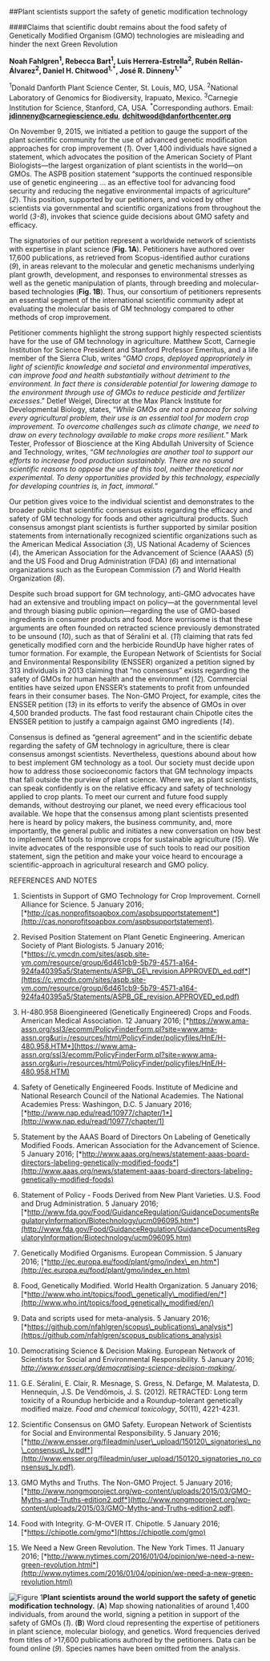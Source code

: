 ##Plant scientists support the safety of genetic modification technology  

####Claims that scientific doubt remains about the food safety of Genetically Modified Organism (GMO) technologies are misleading and hinder the next Green Revolution  

**Noah Fahlgren<sup>1</sup>, Rebecca Bart<sup>1</sup>, Luis Herrera-Estrella<sup>2</sup>, Rubén
Rellán-Álvarez<sup>2</sup>, Daniel H. Chitwood<sup>1,\*</sup>, José R. Dinneny<sup>1,\*</sup>**

<sup>1</sup>Donald Danforth Plant Science Center, St. Louis, MO, USA.
<sup>2</sup>National Laboratory of Genomics for Biodiversity, Irapuato, Mexico.
<sup>3</sup>Carnegie Institution for Science, Stanford, CA, USA.
<sup>\*</sup>Corresponding authors. Email:
[**jdinneny@carnegiescience.edu**](mailto:jdinneny@carnegiescience.edu),
[**dchitwood@danforthcenter.org**](mailto:dchitwood@danforthcenter.org)

On November 9, 2015, we initiated a petition to gauge the support of the
plant scientific community for the use of advanced genetic modification
approaches for crop improvement (*1*). Over 1,400 individuals have
signed a statement, which advocates the position of the American Society
of Plant Biologists—the largest organization of plant scientists in the
world—on GMOs. The ASPB position statement “supports the continued
responsible use of genetic engineering … as an effective tool for
advancing food security and reducing the negative environmental impacts
of agriculture” (*2*). This position, supported by our petitioners, and
voiced by other scientists via governmental and scientific organizations
from throughout the world (*3-8*), invokes that science guide decisions
about GMO safety and efficacy.

The signatories of our petition represent a worldwide network of
scientists with expertise in plant science (**Fig. 1A**). Petitioners
have authored over 17,600 publications, as retrieved from
Scopus-identified author curations (*9*), in areas relevant to the
molecular and genetic mechanisms underlying plant growth, development,
and responses to environmental stresses as well as the genetic
manipulation of plants, through breeding and molecular-based
technologies (**Fig. 1B**). Thus, our consortium of petitioners
represents an essential segment of the international scientific
community adept at evaluating the molecular basis of GM technology
compared to other methods of crop improvement.

Petitioner comments highlight the strong support highly respected
scientists have for the use of GM technology in agriculture. Matthew
Scott, Carnegie Institution for Science President and Stanford Professor
Emeritus, and a life member of the Sierra Club, writes “*GMO crops,
deployed appropriately in light of scientific knowledge and societal and
environmental imperatives, can improve food and health substantially
without detriment to the environment. In fact there is considerable
potential for lowering damage to the environment through use of GMOs to
reduce pesticide and fertilizer excesses*.” Detlef Weigel, Director at
the Max Planck Institute for Developmental Biology, states, “*While GMOs
are not a panacea for solving every agricultural problem, their use is
an essential tool for modern crop improvement. To overcome challenges
such as climate change, we need to draw on every technology available to
make crops more resilient.*” Mark Tester, Professor of Bioscience at the
King Abdullah University of Science and Technology, writes, “*GM
technologies are another tool to support our efforts to increase food
production sustainably. There are no sound scientific reasons to oppose
the use of this tool, neither theoretical nor experimental. To deny
opportunities provided by this technology, especially for developing
countries is, in fact, immoral.*”

Our petition gives voice to the individual scientist and demonstrates to
the broader public that scientific consensus exists regarding the
efficacy and safety of GM technology for foods and other agricultural
products. Such consensus amongst plant scientists is further supported
by similar position statements from internationally recognized
scientific organizations such as the American Medical Association (*3*),
US National Academy of Sciences (*4*), the American Association for the
Advancement of Science (AAAS) (*5*) and the US Food and Drug
Administration (FDA) (*6*) and international organizations such as the
European Commission (*7*) and World Health Organization (*8*).

Despite such broad support for GM technology, anti-GMO advocates have
had an extensive and troubling impact on policy—at the governmental
level and through biasing public opinion—regarding the use of GMO-based
ingredients in consumer products and food. More worrisome is that these
arguments are often founded on retracted science previously demonstrated
to be unsound (*10*), such as that of Séralini et al. (*11*) claiming
that rats fed genetically modified corn and the herbicide RoundUp have
higher rates of tumor formation. For example, the European Network of
Scientists for Social and Environmental Responsibility (ENSSER)
organized a petition signed by 313 individuals in 2013 claiming that “no
consensus” exists regarding the safety of GMOs for human health and the
environment (*12*)*.* Commercial entities have seized upon ENSSER’s
statements to profit from unfounded fears in their consumer bases. The
Non-GMO Project, for example, cites the ENSSER petition (*13*) in its
efforts to verify the absence of GMOs in over 4,500 branded products.
The fast food restaurant chain Chipotle cites the ENSSER petition to
justify a campaign against GMO ingredients (*14*).

Consensus is defined as “general agreement” and in the scientific debate
regarding the safety of GM technology in agriculture, there is clear
consensus amongst scientists. Nevertheless, questions abound about how
to best implement GM technology as a tool. Our society must decide upon
how to address those socioeconomic factors that GM technology impacts
that fall outside the purview of plant science. Where we, as plant
scientists, can speak confidently is on the relative efficacy and safety
of technology applied to crop plants. To meet our current and future
food supply demands, without destroying our planet, we need every
efficacious tool available. We hope that the consensus among plant
scientists presented here is heard by policy makers, the business
community, and, more importantly, the general public and initiates a new
conversation on how best to implement GM tools to improve crops for
sustainable agriculture (*15*). We invite advocates of the responsible
use of such tools to read our position statement, sign the petition and
make your voice heard to encourage a scientific-approach in agricultural
research and GMO policy.

REFERENCES AND NOTES

1.  Scientists in Support of GMO Technology for Crop Improvement.
    Cornell Alliance for Science. 5 January 2016;
    [*http://cas.nonprofitsoapbox.com/aspbsupportstatement*](http://cas.nonprofitsoapbox.com/aspbsupportstatement).

2.  Revised Position Statement on Plant Genetic Engineering. American
    Society of Plant Biologists. 5 January 2016;
    [*https://c.ymcdn.com/sites/aspb.site-ym.com/resource/group/6d461cb9-5b79-4571-a164-924fa40395a5/Statements/ASPB\_GE\_revision.APPROVED\_ed.pdf*](https://c.ymcdn.com/sites/aspb.site-ym.com/resource/group/6d461cb9-5b79-4571-a164-924fa40395a5/Statements/ASPB_GE_revision.APPROVED_ed.pdf)

3.  H-480.958 Bioengineered (Genetically Engineered) Crops and Foods.
    American Medical Association. 12 January 2016;
    [*https://www.ama-assn.org/ssl3/ecomm/PolicyFinderForm.pl?site=www.ama-assn.org&uri=/resources/html/PolicyFinder/policyfiles/HnE/H-480.958.HTM*](https://www.ama-assn.org/ssl3/ecomm/PolicyFinderForm.pl?site=www.ama-assn.org&uri=/resources/html/PolicyFinder/policyfiles/HnE/H-480.958.HTM)

4.  Safety of Genetically Engineered Foods. Institute of Medicine and
    National Research Council of the National Academies. The National
    Academies Press: Washingon, D.C. 5 January 2016;
    [*http://www.nap.edu/read/10977/chapter/1*](http://www.nap.edu/read/10977/chapter/1)

5.  Statement by the AAAS Board of Directors On Labeling of Genetically
    Modified Foods. American Association for the Advancement of Science.
    5 January 2016;
    [*http://www.aaas.org/news/statement-aaas-board-directors-labeling-genetically-modified-foods*](http://www.aaas.org/news/statement-aaas-board-directors-labeling-genetically-modified-foods)

6.  Statement of Policy - Foods Derived from New Plant Varieties. U.S.
    Food and Drug Administration. 5 January 2016;
    [*http://www.fda.gov/Food/GuidanceRegulation/GuidanceDocumentsRegulatoryInformation/Biotechnology/ucm096095.htm*](http://www.fda.gov/Food/GuidanceRegulation/GuidanceDocumentsRegulatoryInformation/Biotechnology/ucm096095.htm)

7.  Genetically Modified Organisms. European Commission. 5 January 2016;
    [*http://ec.europa.eu/food/plant/gmo/index\_en.htm*](http://ec.europa.eu/food/plant/gmo/index_en.htm)

8.  Food, Genetically Modified. World Health Organization. 5 January
    2016;
    [*http://www.who.int/topics/food\_genetically\_modified/en/*](http://www.who.int/topics/food_genetically_modified/en/)

9.  Data and scripts used for meta-analysis. 5 January 2016;
    [*https://github.com/nfahlgren/scopus\_publications\_analysis*](https://github.com/nfahlgren/scopus_publications_analysis)

10. Democratising Science & Decision Making. European Network of
    Scientists for Social and Environmental Responsibility. 5 January
    2016;
    *http://www.ensser.org/democratising-science-decision-making/*.

11. G.E. Séralini, E. Clair, R. Mesnage, S. Gress, N. Defarge, M.
    Malatesta, D. Hennequin, J.S. De Vendômois, J. S. (2012). RETRACTED:
    Long term toxicity of a Roundup herbicide and a Roundup-tolerant
    genetically modified maize. *Food and chemical toxicology*,
    *50*(11), 4221-4231.

12. Scientific Consensus on GMO Safety. European Network of Scientists
    for Social and Environmental Responsibility. 5 January 2016;
    [*http://www.ensser.org/fileadmin/user\_upload/150120\_signatories\_no\_consensus\_lv.pdf*](http://www.ensser.org/fileadmin/user_upload/150120_signatories_no_consensus_lv.pdf).

13. GMO Myths and Truths. The Non-GMO Project. 5 January 2016;
    [*http://www.nongmoproject.org/wp-content/uploads/2015/03/GMO-Myths-and-Truths-edition2.pdf*](http://www.nongmoproject.org/wp-content/uploads/2015/03/GMO-Myths-and-Truths-edition2.pdf).

14. Food with Integrity. G-M-OVER IT. Chipotle. 5 January 2016;
    [*https://chipotle.com/gmo*](https://chipotle.com/gmo)

15. We Need a New Green Revolution. The New York Times. 11 January 2016;
    [*http://www.nytimes.com/2016/01/04/opinion/we-need-a-new-green-revolution.html*](http://www.nytimes.com/2016/01/04/opinion/we-need-a-new-green-revolution.html)


![Figure 1](https://github.com/rr-lab/scopus_publications_analysis/blob/master/figures/Policy_figure.jpg)**Plant scientists around the world support the safety of genetic
modification technology.** (**A**) Map showing nationalities of
around 1,400 individuals, from around the world, signing a petition in
support of the safety of GMOs (*1*). (**B**) Word cloud representing the
expertise of petitioners in plant science, molecular biology, and
genetics. Word frequencies derived from titles of &gt;17,600
publications authored by the petitioners. Data can be found online
(*9*). Species names have been omitted from the analysis.
